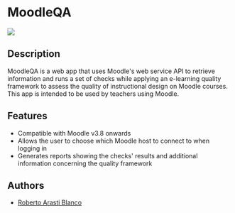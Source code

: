 # MoodleQA

![](https://github.com/RobertoArastiBlanco/MoodleQA/actions/workflows/maven.yml/badge.svg)

## Description

MoodleQA is a web app that uses Moodle's web service 
API to retrieve information and runs a set of checks
while applying an e-learning quality framework to
assess the quality of instructional design on 
Moodle courses. 
This app is intended to be used by 
teachers using Moodle.


## Features

- Compatible with Moodle v3.8 onwards
- Allows the user to choose which Moodle host to connect to when logging in
- Generates reports showing the checks' results and additional information concerning the quality framework



## Authors

- [Roberto Arasti Blanco](https://www.github.com/RobertoArastiBlanco)

